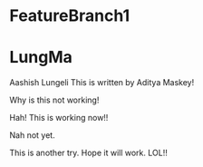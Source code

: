 # FeatureBranch1
# LungMa
Aashish Lungeli
This is written by Aditya Maskey!


Why is this not working!

Hah! This is working now!!

Nah not yet.

This is another try. Hope it will work. LOL!!
